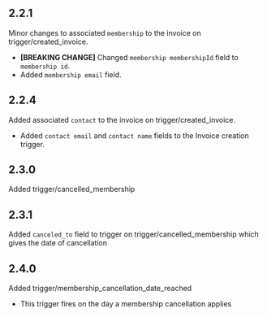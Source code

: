 ## 2.2.1

Minor changes to associated `membership` to the invoice on trigger/created_invoice.

- **[BREAKING CHANGE]** Changed `membership membershipId` field to `membership id`.
- Added `membership email` field.

## 2.2.4

Added associated `contact` to the invoice on trigger/created_invoice.

- Added `contact email` and `contact name` fields to the Invoice creation trigger.

## 2.3.0

Added trigger/cancelled_membership

## 2.3.1

Added `canceled_to` field to trigger on trigger/cancelled_membership which gives the date of cancellation

## 2.4.0

Added trigger/membership_cancellation_date_reached

- This trigger fires on the day a membership cancellation applies
